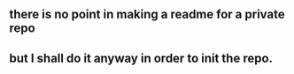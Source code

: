 ## there is no point in making a readme for a private repo
## but I shall do it anyway in order to init the repo.
